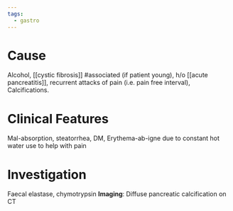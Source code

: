 ```yaml
---
tags:
  - gastro
---
```

# Cause
Alcohol, [[cystic fibrosis]] #associated (if patient young), h/o [[acute pancreatitis]], recurrent attacks of pain (i.e. pain free interval), Calcifications. 

# Clinical Features
Mal-absorption, steatorrhea, DM, Erythema-ab-igne due to constant hot water use to help with pain

# Investigation
Faecal elastase, chymotrypsin
**Imaging**: Diffuse pancreatic calcification on CT